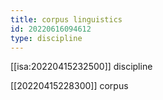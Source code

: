 ```yaml
---
title: corpus linguistics
id: 20220616094612
type: discipline
---
```


[[isa:20220415232500]] discipline

[[20220415228300]] corpus
